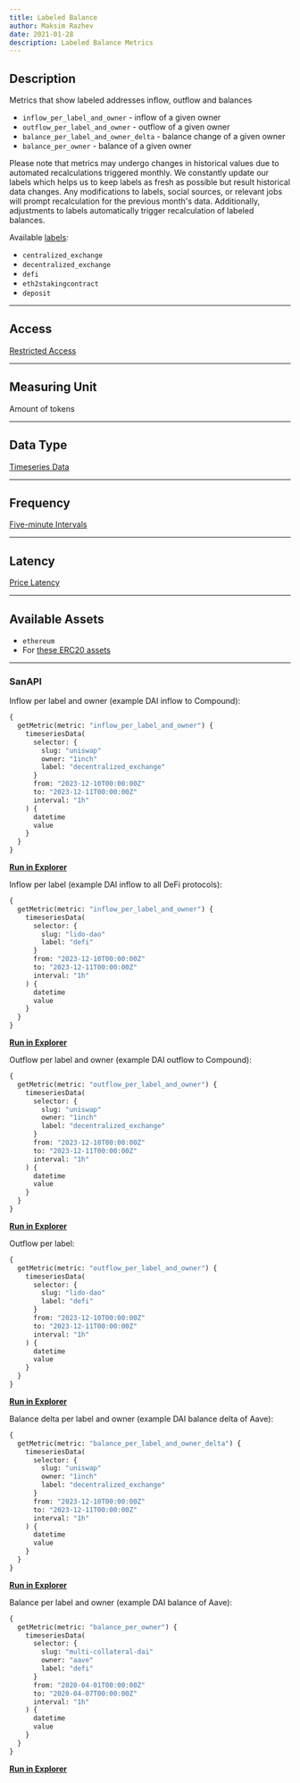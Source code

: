 ```yaml
---
title: Labeled Balance
author: Maksim Razhev
date: 2021-01-28
description: Labeled Balance Metrics
---
```


## Description
Metrics that show labeled addresses inflow, outflow and balances

* `inflow_per_label_and_owner` - inflow of a given owner
* `outflow_per_label_and_owner` - outflow of a given owner
* `balance_per_label_and_owner_delta` - balance change of a given owner
* `balance_per_owner` - balance of a given owner

Please note that metrics may undergo changes in historical values due to automated recalculations triggered monthly. We constantly update our labels which helps us to keep labels as fresh as possible but result historical data changes. Any modifications to labels, social sources, or relevant jobs will prompt recalculation for the previous month's data. Additionally, adjustments to labels automatically trigger recalculation of labeled balances.

Available [labels](/labels):
* `centralized_exchange`
* `decentralized_exchange`
* `defi`
* `eth2stakingcontract`
* `deposit`

---

## Access

[Restricted Access](/metrics/details/access#restricted-access)

---

## Measuring Unit
Amount of tokens

---

## Data Type
[Timeseries Data](/metrics/details/data-type#timeseries-data)

---

## Frequency
[Five-minute Intervals](/metrics/details/frequency#five-minute-frequency)

---

## Latency
[Price Latency](/metrics/details/latency#price-latency)

---

## Available Assets
* `ethereum`
* For [these ERC20 assets](<https://api.santiment.net/graphiql?query=%7B%0A%20%20getMetric(metric%3A%20%22inflow_per_label_and_owner%22)%7B%0A%20%20%20%20metadata%7B%0A%20%20%20%20%20%20availableSlugs%0A%20%20%20%20%7D%0A%20%20%7D%0A%7D>)

---

### SanAPI
Inflow per label and owner (example DAI inflow to Compound):
```graphql
{
  getMetric(metric: "inflow_per_label_and_owner") {
    timeseriesData(
      selector: {
        slug: "uniswap"
      	owner: "1inch"
      	label: "decentralized_exchange"
      }
      from: "2023-12-10T00:00:00Z"
      to: "2023-12-11T00:00:00Z"
      interval: "1h"
    ) {
      datetime
      value
    }
  }
}
```
[**Run in Explorer**](<https://api.santiment.net/graphiql?query=%7B%0A%20%20getMetric(metric%3A%20%22inflow_per_label_and_owner%22)%20%7B%0A%20%20%20%20timeseriesData(%0A%20%20%20%20%20%20selector%3A%20%7B%0A%20%20%20%20%20%20%20%20slug%3A%20%22uniswap%22%0A%20%20%20%20%20%20%09owner%3A%20%221inch%22%0A%20%20%20%20%20%20%09label%3A%20%22decentralized_exchange%22%0A%20%20%20%20%20%20%7D%0A%20%20%20%20%20%20from%3A%20%222023-12-10T00%3A00%3A00Z%22%0A%20%20%20%20%20%20to%3A%20%222023-12-11T00%3A00%3A00Z%22%0A%20%20%20%20%20%20interval%3A%20%221h%22%0A%20%20%20%20)%20%7B%0A%20%20%20%20%20%20datetime%0A%20%20%20%20%20%20value%0A%20%20%20%20%7D%0A%20%20%7D%0A%7D>)

Inflow per label (example DAI inflow to all DeFi protocols):
```graphql
{
  getMetric(metric: "inflow_per_label_and_owner") {
    timeseriesData(
      selector: {
        slug: "lido-dao"
      	label: "defi"
      }
      from: "2023-12-10T00:00:00Z"
      to: "2023-12-11T00:00:00Z"
      interval: "1h"
    ) {
      datetime
      value
    }
  }
}
```
[**Run in Explorer**](<https://api.santiment.net/graphiql?query=%7B%0A%20%20getMetric(metric%3A%20%22inflow_per_label_and_owner%22)%20%7B%0A%20%20%20%20timeseriesData(%0A%20%20%20%20%20%20selector%3A%20%7B%0A%20%20%20%20%20%20%20%20slug%3A%20%22lido-dao%22%0A%20%20%20%20%20%20%09label%3A%20%22defi%22%0A%20%20%20%20%20%20%7D%0A%20%20%20%20%20%20from%3A%20%222023-12-10T00%3A00%3A00Z%22%0A%20%20%20%20%20%20to%3A%20%222023-12-11T00%3A00%3A00Z%22%0A%20%20%20%20%20%20interval%3A%20%221h%22%0A%20%20%20%20)%20%7B%0A%20%20%20%20%20%20datetime%0A%20%20%20%20%20%20value%0A%20%20%20%20%7D%0A%20%20%7D%0A%7D>)

Outflow per label and owner (example DAI outflow to Compound):
```graphql
{
  getMetric(metric: "outflow_per_label_and_owner") {
    timeseriesData(
      selector: {
        slug: "uniswap"
      	owner: "1inch"
      	label: "decentralized_exchange"
      }
      from: "2023-12-10T00:00:00Z"
      to: "2023-12-11T00:00:00Z"
      interval: "1h"
    ) {
      datetime
      value
    }
  }
}
```
[**Run in Explorer**](<https://api.santiment.net/graphiql?query=%7B%0A%20%20getMetric(metric%3A%20%22outflow_per_label_and_owner%22)%20%7B%0A%20%20%20%20timeseriesData(%0A%20%20%20%20%20%20selector%3A%20%7B%0A%20%20%20%20%20%20%20%20slug%3A%20%22uniswap%22%0A%20%20%20%20%20%20%09owner%3A%20%221inch%22%0A%20%20%20%20%20%20%09label%3A%20%22decentralized_exchange%22%0A%20%20%20%20%20%20%7D%0A%20%20%20%20%20%20from%3A%20%222023-12-10T00%3A00%3A00Z%22%0A%20%20%20%20%20%20to%3A%20%222023-12-11T00%3A00%3A00Z%22%0A%20%20%20%20%20%20interval%3A%20%221h%22%0A%20%20%20%20)%20%7B%0A%20%20%20%20%20%20datetime%0A%20%20%20%20%20%20value%0A%20%20%20%20%7D%0A%20%20%7D%0A%7D>)

Outflow per label:
```graphql
{
  getMetric(metric: "outflow_per_label_and_owner") {
    timeseriesData(
      selector: {
        slug: "lido-dao"
      	label: "defi"
      }
      from: "2023-12-10T00:00:00Z"
      to: "2023-12-11T00:00:00Z"
      interval: "1h"
    ) {
      datetime
      value
    }
  }
}
```
[**Run in Explorer**](<https://api.santiment.net/graphiql?query=%7B%0A%20%20getMetric(metric%3A%20%22outflow_per_label_and_owner%22)%20%7B%0A%20%20%20%20timeseriesData(%0A%20%20%20%20%20%20selector%3A%20%7B%0A%20%20%20%20%20%20%20%20slug%3A%20%22lido-dao%22%0A%20%20%20%20%20%20%09label%3A%20%22defi%22%0A%20%20%20%20%20%20%7D%0A%20%20%20%20%20%20from%3A%20%222023-12-10T00%3A00%3A00Z%22%0A%20%20%20%20%20%20to%3A%20%222023-12-11T00%3A00%3A00Z%22%0A%20%20%20%20%20%20interval%3A%20%221h%22%0A%20%20%20%20)%20%7B%0A%20%20%20%20%20%20datetime%0A%20%20%20%20%20%20value%0A%20%20%20%20%7D%0A%20%20%7D%0A%7D>)

Balance delta per label and owner (example DAI balance delta of Aave):
```graphql
{
  getMetric(metric: "balance_per_label_and_owner_delta") {
    timeseriesData(
      selector: {
        slug: "uniswap"
      	owner: "1inch"
      	label: "decentralized_exchange"
      }
      from: "2023-12-10T00:00:00Z"
      to: "2023-12-11T00:00:00Z"
      interval: "1h"
    ) {
      datetime
      value
    }
  }
}
```
[**Run in Explorer**](<https://api.santiment.net/graphiql?query=%7B%0A%20%20getMetric(metric%3A%20%22balance_per_label_and_owner_delta%22)%20%7B%0A%20%20%20%20timeseriesData(%0A%20%20%20%20%20%20selector%3A%20%7B%0A%20%20%20%20%20%20%20%20slug%3A%20%22uniswap%22%0A%20%20%20%20%20%20%09owner%3A%20%221inch%22%0A%20%20%20%20%20%20%09label%3A%20%22decentralized_exchange%22%0A%20%20%20%20%20%20%7D%0A%20%20%20%20%20%20from%3A%20%222023-12-10T00%3A00%3A00Z%22%0A%20%20%20%20%20%20to%3A%20%222023-12-11T00%3A00%3A00Z%22%0A%20%20%20%20%20%20interval%3A%20%221h%22%0A%20%20%20%20)%20%7B%0A%20%20%20%20%20%20datetime%0A%20%20%20%20%20%20value%0A%20%20%20%20%7D%0A%20%20%7D%0A%7D>)

Balance per label and owner (example DAI balance of Aave):
```graphql
{
  getMetric(metric: "balance_per_owner") {
    timeseriesData(
      selector: {
        slug: "multi-collateral-dai"
      	owner: "aave"
      	label: "defi"
      }
      from: "2020-04-01T00:00:00Z"
      to: "2020-04-07T00:00:00Z"
      interval: "1h"
    ) {
      datetime
      value
    }
  }
}
```
[**Run in Explorer**](<https://api.santiment.net/graphiql?query=%7B%0A%20%20getMetric(metric%3A%20%22balance_per_owner%22)%20%7B%0A%20%20%20%20timeseriesData(%0A%20%20%20%20%20%20selector%3A%20%7B%0A%20%20%20%20%20%20%20%20slug%3A%20%22multi-collateral-dai%22%0A%20%20%20%20%20%20%09owner%3A%20%22aave%22%0A%20%20%20%20%20%20%09label%3A%20%22defi%22%0A%20%20%20%20%20%20%7D%0A%20%20%20%20%20%20from%3A%20%222020-04-01T00%3A00%3A00Z%22%0A%20%20%20%20%20%20to%3A%20%222020-04-07T00%3A00%3A00Z%22%0A%20%20%20%20%20%20interval%3A%20%221h%22%0A%20%20%20%20)%20%7B%0A%20%20%20%20%20%20datetime%0A%20%20%20%20%20%20value%0A%20%20%20%20%7D%0A%20%20%7D%0A%7D>)
